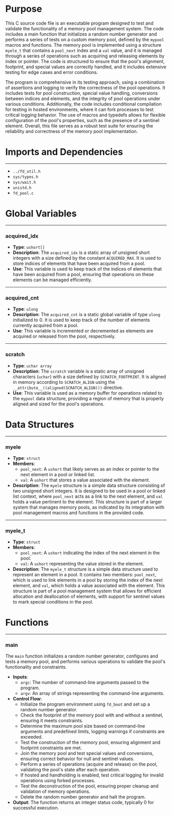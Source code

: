 # Purpose
This C source code file is an executable program designed to test and validate the functionality of a memory pool management system. The code includes a main function that initializes a random number generator and performs a series of tests on a custom memory pool, defined by the `mypool` macros and functions. The memory pool is implemented using a structure `myele_t` that contains a `pool_next` index and a `val` value, and it is managed through a series of operations such as acquiring and releasing elements by index or pointer. The code is structured to ensure that the pool's alignment, footprint, and special values are correctly handled, and it includes extensive testing for edge cases and error conditions.

The program is comprehensive in its testing approach, using a combination of assertions and logging to verify the correctness of the pool operations. It includes tests for pool construction, special value handling, conversions between indices and elements, and the integrity of pool operations under various conditions. Additionally, the code includes conditional compilation for testing in hosted environments, where it can fork processes to test critical logging behavior. The use of macros and typedefs allows for flexible configuration of the pool's properties, such as the presence of a sentinel element. Overall, this file serves as a robust test suite for ensuring the reliability and correctness of the memory pool implementation.
# Imports and Dependencies

---
- `../fd_util.h`
- `sys/types.h`
- `sys/wait.h`
- `unistd.h`
- `fd_pool.c`


# Global Variables

---
### acquired\_idx
- **Type**: ``ushort[]``
- **Description**: The `acquired_idx` is a static array of unsigned short integers with a size defined by the constant `ACQUIRED_MAX`. It is used to store indices of elements that have been acquired from a pool.
- **Use**: This variable is used to keep track of the indices of elements that have been acquired from a pool, ensuring that operations on these elements can be managed efficiently.


---
### acquired\_cnt
- **Type**: `ulong`
- **Description**: The `acquired_cnt` is a static global variable of type `ulong` initialized to 0. It is used to keep track of the number of elements currently acquired from a pool.
- **Use**: This variable is incremented or decremented as elements are acquired or released from the pool, respectively.


---
### scratch
- **Type**: `uchar array`
- **Description**: The `scratch` variable is a static array of unsigned characters (`uchar`) with a size defined by `SCRATCH_FOOTPRINT`. It is aligned in memory according to `SCRATCH_ALIGN` using the `__attribute__((aligned(SCRATCH_ALIGN)))` directive.
- **Use**: This variable is used as a memory buffer for operations related to the `mypool` data structure, providing a region of memory that is properly aligned and sized for the pool's operations.


# Data Structures

---
### myele
- **Type**: `struct`
- **Members**:
    - `pool_next`: A `ushort` that likely serves as an index or pointer to the next element in a pool or linked list.
    - `val`: A `ushort` that stores a value associated with the element.
- **Description**: The `myele` structure is a simple data structure consisting of two unsigned short integers. It is designed to be used in a pool or linked list context, where `pool_next` acts as a link to the next element, and `val` holds a value pertinent to the element. This structure is part of a larger system that manages memory pools, as indicated by its integration with pool management macros and functions in the provided code.


---
### myele\_t
- **Type**: `struct`
- **Members**:
    - `pool_next`: A `ushort` indicating the index of the next element in the pool.
    - `val`: A `ushort` representing the value stored in the element.
- **Description**: The `myele_t` structure is a simple data structure used to represent an element in a pool. It contains two members: `pool_next`, which is used to link elements in a pool by storing the index of the next element, and `val`, which holds a value associated with the element. This structure is part of a pool management system that allows for efficient allocation and deallocation of elements, with support for sentinel values to mark special conditions in the pool.


# Functions

---
### main<!-- {{#callable:main}} -->
The `main` function initializes a random number generator, configures and tests a memory pool, and performs various operations to validate the pool's functionality and constraints.
- **Inputs**:
    - `argc`: The number of command-line arguments passed to the program.
    - `argv`: An array of strings representing the command-line arguments.
- **Control Flow**:
    - Initialize the program environment using `fd_boot` and set up a random number generator.
    - Check the footprint of the memory pool with and without a sentinel, ensuring it meets constraints.
    - Determine the maximum pool size based on command-line arguments and predefined limits, logging warnings if constraints are exceeded.
    - Test the construction of the memory pool, ensuring alignment and footprint constraints are met.
    - Join the memory pool and test special values and conversions, ensuring correct behavior for null and sentinel values.
    - Perform a series of operations (acquire and release) on the pool, validating the pool's state after each operation.
    - If hosted and handholding is enabled, test critical logging for invalid operations using forked processes.
    - Test the deconstruction of the pool, ensuring proper cleanup and validation of memory operations.
    - Delete the random number generator and halt the program.
- **Output**: The function returns an integer status code, typically 0 for successful execution.



